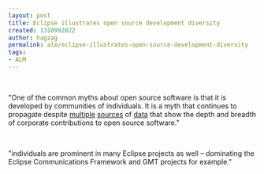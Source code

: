 ```yaml
---
layout: post
title: Eclipse illustrates open source development diversity
created: 1310992822
author: hagzag
permalink: alm/eclipse-illustrates-open-source-development-diversity
tags:
- ALM
---
```

<p>&nbsp;</p>
<p>&quot;One of the common myths about open source software is that it is  developed by communities of individuals. It is a myth that continues to  propagate despite <a href="http://www.linuxfoundation.org/docs/lf_linux_kernel_development_2010.pdf">multiple</a> <a href="http://www.hbs.edu/research/pdf/07-028.pdf">sources</a> of <a href="http://works.bepress.com/cgi/viewcontent.cgi?article=1000&amp;context=tony_wasserman&amp;sei-redir=1#search=%22Framework%20Evaluating%20Managerial%20Styles%20Open%20SourceProjects.%22">data</a> that show the depth and breadth of corporate contributions to open source software.&quot;</p>
<p>&nbsp;</p>
<p>&quot;individuals are prominent in many Eclipse projects as well &ndash; dominating  the Eclipse Communications Framework and GMT projects for example.&quot;</p>
